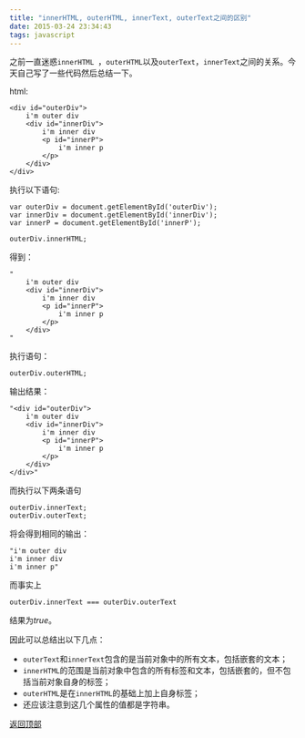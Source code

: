 ```yaml
---
title: "innerHTML, outerHTML, innerText, outerText之间的区别"
date: 2015-03-24 23:34:43
tags: javascript
---
```

<span id='head'></span>
之前一直迷惑`innerHTML `，`outerHTML`以及`outerText`，`innerText`之间的关系。今天自己写了一些代码然后总结一下。


<!--more-->

html:

    <div id="outerDiv">
		i'm outer div
		<div id="innerDiv">
			i'm inner div
			<p id="innerP">
				i'm inner p
			</p>
		</div>
	</div>

执行以下语句:

    var outerDiv = document.getElementById('outerDiv');
    var innerDiv = document.getElementById('innerDiv');
    var innerP = document.getElementById('innerP');

	outerDiv.innerHTML;

得到：

	"
		i'm outer div
		<div id="innerDiv">
			i'm inner div
			<p id="innerP">
				i'm inner p
			</p>
		</div>
	"

 执行语句：

 	outerDiv.outerHTML;

输出结果：

	"<div id="outerDiv">
		i'm outer div
		<div id="innerDiv">
			i'm inner div
			<p id="innerP">
				i'm inner p
			</p>
		</div>
	</div>"

而执行以下两条语句

	outerDiv.innerText;
    outerDiv.outerText;

将会得到相同的输出：

	"i'm outer div
	i'm inner div
	i'm inner p"

而事实上

	outerDiv.innerText === outerDiv.outerText

结果为*true*。

因此可以总结出以下几点：

- `outerText`和`innerText`包含的是当前对象中的所有文本，包括嵌套的文本；
- `innerHTML`的范围是当前对象中包含的所有标签和文本，包括嵌套的，但不包括当前对象自身的标签；
- `outerHTML`是在`innerHTML`的基础上加上自身标签；
- 还应该注意到这几个属性的值都是字符串。

[返回顶部](#header)